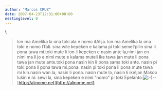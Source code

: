 ```yaml
---
author: "Marcos CRUZ"
date: 2007-04-23T12:31:00+00:00
nestinglevel: 0
---
```

\
> lon ma Amelika la ona toki ala e nomo itAlija.
> lon ma Amelika la ona toki e nomo ITali.
> sina wile kepeken e kalama pi toki seme?pilin sina li pona tawa mi.toki mute li lon li kepeken e nasin ante la,nimi jan en nimi ma li jo e nimi mute e kalama muteli ike tawa jan mute li pona tawa jan mute ante.toki pona nasin kin li pona sama toki ante.
> nasin pi toki pona li pona tawa mi.pona. nasin pi toki pona li pona mute tawa mi kin.nasin wan la, nasin li pona. nasin mute la, nasin li ike!jan Makoo lukin e ni: sewi la, sina kepeken e nimi "nomo" pi toki Epelanto ![:-)](images/smilies/icon_e_smile.gif "Smile")\--
[http://alinome.net](http://alinome.net)